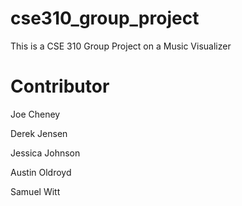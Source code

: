 # cse310_group_project

This is a CSE 310 Group Project on a Music Visualizer

# Contributor

Joe Cheney

Derek Jensen

Jessica Johnson

Austin Oldroyd

Samuel Witt
